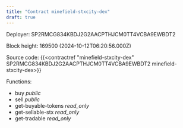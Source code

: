 ```yaml
---
title: "Contract minefield-stxcity-dex"
draft: true
---
```

Deployer: SP2RMCG834KBDJ2G2AACPTHJCM0TT4VCBA9EWBDT2


 



Block height: 169500 (2024-10-12T06:20:56.000Z)

Source code: {{<contractref "minefield-stxcity-dex" SP2RMCG834KBDJ2G2AACPTHJCM0TT4VCBA9EWBDT2 minefield-stxcity-dex>}}

Functions:

* buy _public_
* sell _public_
* get-buyable-tokens _read_only_
* get-sellable-stx _read_only_
* get-tradable _read_only_

